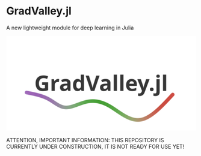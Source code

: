 # GradValley.jl
A new lightweight module for deep learning in Julia

![My Image](logo.png)

ATTENTION, IMPORTANT INFORMATION: THIS REPOSITORY IS CURRENTLY UNDER CONSTRUCTION, IT IS NOT READY FOR USE YET!
